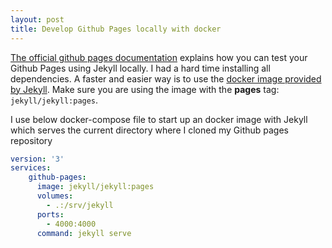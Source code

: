 ```yaml
---
layout: post
title: Develop Github Pages locally with docker
---
```


[The official github pages documentation][1] explains how you can test your Github Pages using Jekyll locally. I had a hard time installing all dependencies. A faster and easier way is to use the [docker image provided by Jekyll][2]. Make sure you are using the image with the **pages** tag: `jekyll/jekyll:pages`.

I use below docker-compose file to start up an docker image with Jekyll which serves the current directory where I cloned my Github pages repository

```yaml
version: '3'
services:
    github-pages:
      image: jekyll/jekyll:pages
      volumes:
        - .:/srv/jekyll
      ports:
        - 4000:4000
      command: jekyll serve
```

[1]: https://docs.github.com/en/github/working-with-github-pages/testing-your-github-pages-site-locally-with-jekyll
[2]: https://hub.docker.com/r/jekyll/jekyll/